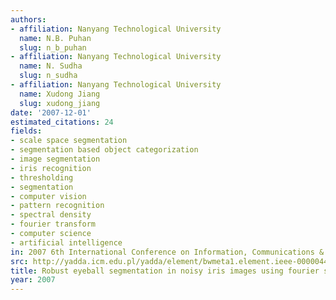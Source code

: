```yaml
---
authors:
- affiliation: Nanyang Technological University
  name: N.B. Puhan
  slug: n_b_puhan
- affiliation: Nanyang Technological University
  name: N. Sudha
  slug: n_sudha
- affiliation: Nanyang Technological University
  name: Xudong Jiang
  slug: xudong_jiang
date: '2007-12-01'
estimated_citations: 24
fields:
- scale space segmentation
- segmentation based object categorization
- image segmentation
- iris recognition
- thresholding
- segmentation
- computer vision
- pattern recognition
- spectral density
- fourier transform
- computer science
- artificial intelligence
in: 2007 6th International Conference on Information, Communications & Signal Processing
src: http://yadda.icm.edu.pl/yadda/element/bwmeta1.element.ieee-000004449723
title: Robust eyeball segmentation in noisy iris images using fourier spectral density
year: 2007
---
```

